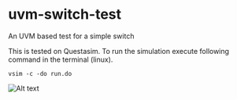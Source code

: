 # uvm-switch-test
An UVM based test for a simple switch

This is tested on Questasim. To run the simulation execute following command in the terminal (linux).

```vsim -c -do run.do```

![Alt text](https://github.com/dakshinatharindu/uvm-switch-test/blob/master/images/uvm_report_start.png "UVM Report Start")
